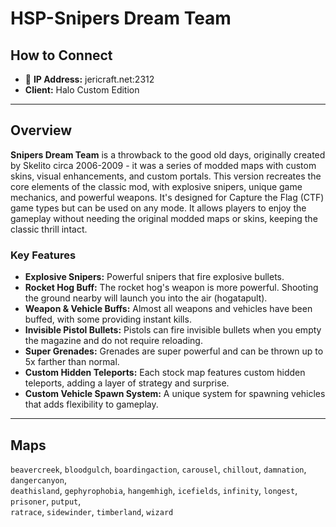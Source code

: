 # HSP-Snipers Dream Team

## How to Connect

* 🔗 **IP Address:** jericraft.net:2312
* **Client:** Halo Custom Edition

---

## Overview

**Snipers Dream Team** is a throwback to the good old days, originally created by Skelito circa 2006-2009 - it was a
series of modded maps with custom skins, visual enhancements, and custom portals. This version recreates the core
elements of the classic mod, with explosive snipers, unique game mechanics, and powerful weapons. It's designed for
Capture the Flag (CTF) game types but can be used on any mode. It allows players to enjoy the gameplay without needing
the original modded maps or skins, keeping the classic thrill intact.

### Key Features

- **Explosive Snipers:** Powerful snipers that fire explosive bullets.
- **Rocket Hog Buff:** The rocket hog's weapon is more powerful. Shooting the ground nearby will launch you into the
  air (hogatapult).
- **Weapon & Vehicle Buffs:** Almost all weapons and vehicles have been buffed, with some providing instant kills.
- **Invisible Pistol Bullets:** Pistols can fire invisible bullets when you empty the magazine and do not require
  reloading.
- **Super Grenades:** Grenades are super powerful and can be thrown up to 5x farther than normal.
- **Custom Hidden Teleports:** Each stock map features custom hidden teleports, adding a layer of strategy and surprise.
- **Custom Vehicle Spawn System:** A unique system for spawning vehicles that adds flexibility to gameplay.

---

## Maps

`beavercreek`, `bloodgulch`, `boardingaction`, `carousel`, `chillout`, `damnation`, `dangercanyon`,  
`deathisland`, `gephyrophobia`, `hangemhigh`, `icefields`, `infinity`, `longest`, `prisoner`, `putput`,  
`ratrace`, `sidewinder`, `timberland`, `wizard`